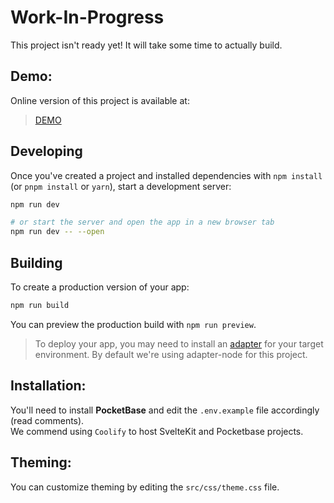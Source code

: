 # Work-In-Progress
This project isn't ready yet! It will take some time to actually build.

## Demo:

Online version of this project is available at:
<br>
> [DEMO](https://comic.rosesintheflames.com/)

## Developing

Once you've created a project and installed dependencies with `npm install` (or `pnpm install` or `yarn`), start a development server:

```bash
npm run dev

# or start the server and open the app in a new browser tab
npm run dev -- --open
```

## Building

To create a production version of your app:

```bash
npm run build
```

You can preview the production build with `npm run preview`.

> To deploy your app, you may need to install an [adapter](https://kit.svelte.dev/docs/adapters) for your target environment.
> By default we're using adapter-node for this project.

## Installation:

You'll need to install **PocketBase** and edit the `.env.example` file accordingly (read comments).
<br>
We commend using `Coolify` to host SvelteKit and Pocketbase projects.

## Theming:

You can customize theming by editing the `src/css/theme.css` file.
